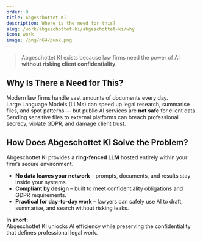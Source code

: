 ```yaml
---
order: 0
title: Abgeschottet KI
description: Where is the need for this?
slug: /work/abgeschottet-ki/abgeschottet-ki/why
icon: work
image: /png/n64/punk.png
---
```


> Abgeschottet KI exists because law firms need the power of AI **without risking client confidentiality**.

## Why Is There a Need for This?

Modern law firms handle vast amounts of documents every day.  
Large Language Models (LLMs) can speed up legal research, summarise files, and spot patterns — but public AI services are **not safe** for client data.  
Sending sensitive files to external platforms can breach professional secrecy, violate GDPR, and damage client trust.

## How Does Abgeschottet KI Solve the Problem?

Abgeschottet KI provides a **ring‑fenced LLM** hosted entirely within your firm’s secure environment.

- **No data leaves your network** – prompts, documents, and results stay inside your systems.
- **Compliant by design** – built to meet confidentiality obligations and GDPR requirements.
- **Practical for day‑to‑day work** – lawyers can safely use AI to draft, summarise, and search without risking leaks.

**In short:**  
Abgeschottet KI unlocks AI efficiency while preserving the confidentiality that defines professional legal work.
